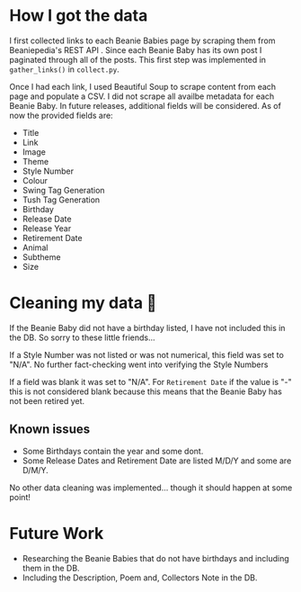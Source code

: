 
# How I got the data
I first collected links to each Beanie Babies page by scraping them from Beaniepedia's REST API . Since each Beanie Baby has its own post I paginated through all of the posts. This first step was implemented in `gather_links()` in `collect.py`. 

Once I had each link, I used Beautiful Soup to scrape content from each page and populate a CSV. I did not scrape all availbe metadata for each Beanie Baby. In future releases, additional fields will be considered. As of now the provided fields are: 

- Title
- Link
- Image
- Theme
- Style Number
- Colour
- Swing Tag Generation
- Tush Tag Generation
- Birthday
- Release Date
- Release Year
- Retirement Date
- Animal
- Subtheme
- Size

# Cleaning my data 🧼
If the Beanie Baby did not have a birthday listed, I have not included this in the DB. So sorry to these little friends... 

If a Style Number was not listed or was not numerical, this field was set to "N/A". No further fact-checking went into verifying the Style Numbers

If a field was blank it was set to "N/A". For `Retirement Date` if the value is "-" this is not considered blank because this means that the Beanie Baby has not been retired yet.  

## Known issues
- Some Birthdays contain the year and some dont. 
- Some Release Dates and Retirement Date are listed M/D/Y and some are D/M/Y.

No other data cleaning was implemented... though it should happen at some point! 

# Future Work
- Researching the Beanie Babies that do not have birthdays and including them in the DB.
- Including the Description, Poem and, Collectors Note in the DB. 

